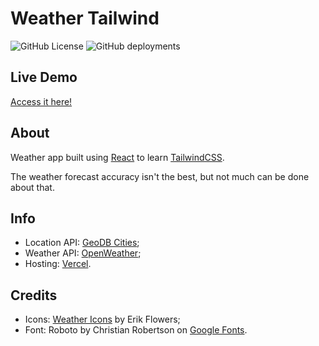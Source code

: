 # Weather Tailwind

![GitHub License](https://img.shields.io/github/license/ednanf/Weather-Tailwind)
![GitHub deployments](https://img.shields.io/github/deployments/ednanf/Weather-Tailwind/Production?label=deployment%20status)

## Live Demo

[Access it here!](https://ednanf-tailwind.vercel.app/)

## About

Weather app built using [React](https://react.dev/) to learn [TailwindCSS](https://tailwindcss.com/).

The weather forecast accuracy isn't the best, but not much can be done about that.

## Info

- Location API: [GeoDB Cities](https://rapidapi.com/wirefreethought/api/geodb-cities/);
- Weather API: [OpenWeather](https://openweathermap.org/);
- Hosting: [Vercel](https://vercel.com/).

## Credits

- Icons: [Weather Icons](https://erikflowers.github.io/weather-icons/) by Erik Flowers;
- Font: Roboto by Christian Robertson on [Google Fonts](https://fonts.google.com/specimen/Roboto).
